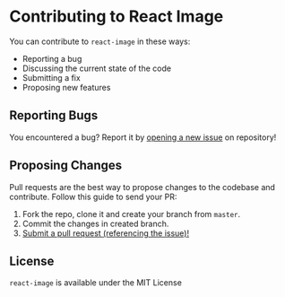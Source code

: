 # Contributing to React Image

You can contribute to `react-image` in these ways:

- Reporting a bug
- Discussing the current state of the code
- Submitting a fix
- Proposing new features

## Reporting Bugs

You encountered a bug? Report it by [opening a new issue](https://github.com/mbrevda/react-image/issues) on repository!

## Proposing Changes

Pull requests are the best way to propose changes to the codebase and contribute. Follow this guide to send your PR:

1. Fork the repo, clone it and create your branch from `master`.
2. Commit the changes in created branch.
3. [Submit a pull request (referencing the issue)!](https://github.com/mbrevda/react-image/pulls)

## License

`react-image` is available under the MIT License
